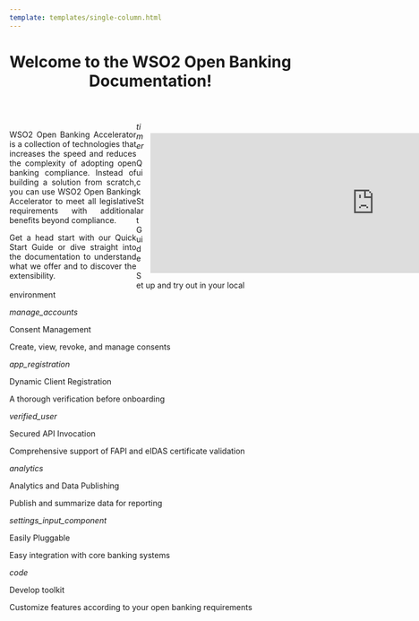 ```yaml
--- 
template: templates/single-column.html 
---
```


<link href="https://fonts.googleapis.com/icon?family=Material+Icons" rel="stylesheet" />
<div>
    <header>
        <h1>Welcome to the WSO2 Open Banking Documentation!</h1>
    </header>
    <div class="md-main .md-content" style="float:left; width: 45%;  text-align:justify; max-height:100%; ">
        <p>
        WSO2 Open Banking Accelerator is a collection of technologies that increases the speed and reduces the complexity 
        of adopting open banking compliance. Instead of building a solution from scratch, you can use WSO2 Open Banking 
        Accelerator to meet all legislative requirements with additional benefits beyond compliance.        
        </p>
        <p>
        Get a head start with our Quick Start Guide or dive straight into the documentation to understand what we offer 
        and to discover the extensibility.
        </p>
     </div>
    <div class="md-main .md-content " style="float:right; width: 55%; align:right;  flex-shrink: 0;min-width: 40%; max-height: 100%; max-width:50%; margin-left:10px; margin-top:20px">
        <iframe width="800" height="250" src="https://www.youtube.com/embed/k9mGnuwQdao" frameborder="0" allow="accelerometer; autoplay; encrypted-media; gyroscope; picture-in-picture" allowfullscreen></iframe>
    </div>
    <div>
    	<div class="content">
    		<!-- card -->
    		<div class="card" onclick="location.href='get-started/quick-start-guide';">
    			<div class="line"></div>
    			<div class="card-icon">
    				<i class="material-icons md-36">timer</i>
    			</div>
    			<div class="card-content" >
    				<p class="title">Quick Start Guide</p>
    				<p class="hint">Set up and try out in your local environment</p>
    			</div>
    		</div>
    		<!-- end card -->
    		<!-- card -->
    		<div class="card" onclick="location.href='learn/consent-management/';">
    			<div class="line"></div>
    			<div class="card-icon">
    				<i class="material-icons md-36">manage_accounts</i>
    			</div>
    			<div class="card-content">
    				<p class="title">Consent Management</p>
    				<p class="hint">Create, view, revoke, and manage consents</p>
    			</div>
    		</div>
    		<!-- end card -->
    		<!-- card -->
    		<div class="card" onclick="location.href='learn/dynamic-client-registration';">
    			<div class="line"></div>
    			<div class="card-icon">
    				<i class="material-icons md-36">app_registration</i>
    			</div>
    			<div class="card-content">
    				<p class="title">Dynamic Client Registration</p>
    				<p class="hint">A thorough verification before onboarding</p>
    			</div>
    		</div>
    		<!-- end card -->
    		<!-- card -->
    		<div class="card" onclick="location.href='learn/api-security';">
    			<div class="line"></div>
    			<div class="card-icon">
    				<i class="material-icons md-36">verified_user</i>
    			</div>
    			<div class="card-content">
    				<p class="title">Secured API Invocation</p>
    				<p class="hint">Comprehensive support of FAPI and eIDAS certificate validation</p>
    			</div>
    		</div>
    		<!-- end card -->
    	</div>
    	<div class="content">
    		<!-- card -->
    		<div class="card" onclick="location.href='learn/data-publishing/';">
    			<div class="line"></div>
    			<div class="card-icon">
    				<i class="material-icons md-36">analytics</i>
    			</div>
    			<div class="card-content">
    				<p class="title">Analytics and Data Publishing</p>
    				<p class="hint">Publish and summarize data for reporting</p>
    			</div>
    		</div>
    		<!-- end card -->
    		<!-- card -->
    		<div class="card" onclick="location.href='page-not-found';">
    			<div class="line"></div>
    			<div class="card-icon">
    				<i class="material-icons md-36">settings_input_component</i>
    			</div>
    			<div class="card-content">
    				<p class="title">Easily Pluggable</p>
    				<p class="hint">Easy integration with core banking systems</p>
    			</div>
    		</div>
    		<!-- end card -->
    		<!-- card -->
    		<div class="card" onclick="location.href='develop/develop-toolkit/';">
    			<div class="line"></div>
    			<div class="card-icon">
    				<i class="material-icons md-36">code</i>
    			</div>
    			<div class="card-content">
    				<p class="title">Develop toolkit</p>
    				<p class="hint">Customize features according to your open banking requirements</p>
    			</div>
    		</div>
    		<!-- end card -->
    	</div>
</div>
